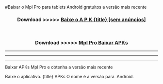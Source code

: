 #Baixar o Mpl Pro   para tablets Android gratuitos a versão mais recente


<div align="center">
<h3>Download >>>>> <a href="https://pt-web.web.app/?pt= {title}">Baixe o A P K {title} [sem anúncios]</a></h3><br>

<h3>Download >>>>> <a href="https://pt-web.web.app/?pt= {title}">Mpl Pro  Baixar APKs</a></h3>
</div>

----------------------------------------------------------

----------------------------------------------------------

----------------------------------------------------------

Baixar APKs Mpl Pro  e obtenha a versão mais recente

Baixe o aplicativo. {title} APKs O nome é a versão para .Android.


